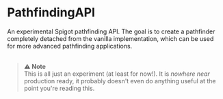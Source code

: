 # PathfindingAPI
An experimental Spigot pathfinding API. The goal is to create a pathfinder completely detached from the vanilla implementation, which can be used for more advanced pathfinding applications.
<br><br>
> <b>⚠️ Note</b>  
> This is all just an experiment (at least for now!). It is *nowhere near* production ready, it probably doesn't even do anything useful at the point you're reading this.
